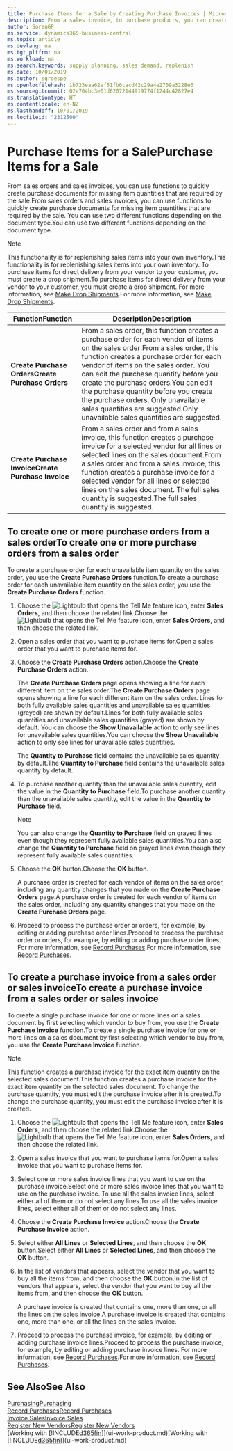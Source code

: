 ```yaml
---
title: Purchase Items for a Sale by Creating Purchase Invoices | Microsoft Docs
description: From a sales invoice, to purchase products, you can create a purchase invoice for a vendor or supplier.
author: SorenGP
ms.service: dynamics365-business-central
ms.topic: article
ms.devlang: na
ms.tgt_pltfrm: na
ms.workload: na
ms.search.keywords: supply planning, sales demand, replenish
ms.date: 10/01/2019
ms.author: sgroespe
ms.openlocfilehash: 1b723eaa62ef51fb6cacd42c29a4e2709a3228e6
ms.sourcegitcommit: 02e704bc3e01d62072144919774f1244c42827e4
ms.translationtype: HT
ms.contentlocale: en-NZ
ms.lasthandoff: 10/01/2019
ms.locfileid: "2312500"
---
```

# <a name="purchase-items-for-a-sale"></a><span data-ttu-id="a6286-103">Purchase Items for a Sale</span><span class="sxs-lookup"><span data-stu-id="a6286-103">Purchase Items for a Sale</span></span>
<span data-ttu-id="a6286-104">From sales orders and sales invoices, you can use functions to quickly create purchase documents for missing item quantities that are required by the sale.</span><span class="sxs-lookup"><span data-stu-id="a6286-104">From sales orders and sales invoices, you can use functions to quickly create purchase documents for missing item quantities that are required by the sale.</span></span> <span data-ttu-id="a6286-105">You can use two different functions depending on the document type.</span><span class="sxs-lookup"><span data-stu-id="a6286-105">You can use two different functions depending on the document type.</span></span>

> [!Note]
> <span data-ttu-id="a6286-106">This functionality is for replenishing sales items into your own inventory.</span><span class="sxs-lookup"><span data-stu-id="a6286-106">This functionality is for replenishing sales items into your own inventory.</span></span> <span data-ttu-id="a6286-107">To purchase items for direct delivery from your vendor to your customer, you must create a drop shipment.</span><span class="sxs-lookup"><span data-stu-id="a6286-107">To purchase items for direct delivery from your vendor to your customer, you must create a drop shipment.</span></span> <span data-ttu-id="a6286-108">For more information, see [Make Drop Shipments](sales-how-drop-shipment.md).</span><span class="sxs-lookup"><span data-stu-id="a6286-108">For more information, see [Make Drop Shipments](sales-how-drop-shipment.md).</span></span>   

|<span data-ttu-id="a6286-109">Function</span><span class="sxs-lookup"><span data-stu-id="a6286-109">Function</span></span>|<span data-ttu-id="a6286-110">Description</span><span class="sxs-lookup"><span data-stu-id="a6286-110">Description</span></span>|
|--------|-----------|
|<span data-ttu-id="a6286-111">**Create Purchase Orders**</span><span class="sxs-lookup"><span data-stu-id="a6286-111">**Create Purchase Orders**</span></span>|<span data-ttu-id="a6286-112">From a sales order, this function creates a purchase order for each vendor of items on the sales order.</span><span class="sxs-lookup"><span data-stu-id="a6286-112">From a sales order, this function creates a purchase order for each vendor of items on the sales order.</span></span> <span data-ttu-id="a6286-113">You can edit the purchase quantity before you create the purchase orders.</span><span class="sxs-lookup"><span data-stu-id="a6286-113">You can edit the purchase quantity before you create the purchase orders.</span></span> <span data-ttu-id="a6286-114">Only unavailable sales quantities are suggested.</span><span class="sxs-lookup"><span data-stu-id="a6286-114">Only unavailable sales quantities are suggested.</span></span>
|<span data-ttu-id="a6286-115">**Create Purchase Invoice**</span><span class="sxs-lookup"><span data-stu-id="a6286-115">**Create Purchase Invoice**</span></span>|<span data-ttu-id="a6286-116">From a sales order and from a sales invoice, this function creates a purchase invoice for a selected vendor for all lines or selected lines on the sales document.</span><span class="sxs-lookup"><span data-stu-id="a6286-116">From a sales order and from a sales invoice, this function creates a purchase invoice for a selected vendor for all lines or selected lines on the sales document.</span></span> <span data-ttu-id="a6286-117">The full sales quantity is suggested.</span><span class="sxs-lookup"><span data-stu-id="a6286-117">The full sales quantity is suggested.</span></span>|

## <a name="to-create-one-or-more-purchase-orders-from-a-sales-order"></a><span data-ttu-id="a6286-118">To create one or more purchase orders from a sales order</span><span class="sxs-lookup"><span data-stu-id="a6286-118">To create one or more purchase orders from a sales order</span></span>
<span data-ttu-id="a6286-119">To create a purchase order for each unavailable item quantity on the sales order, you use the **Create Purchase Orders** function.</span><span class="sxs-lookup"><span data-stu-id="a6286-119">To create a purchase order for each unavailable item quantity on the sales order, you use the **Create Purchase Orders** function.</span></span>

1. <span data-ttu-id="a6286-120">Choose the ![Lightbulb that opens the Tell Me feature](media/ui-search/search_small.png "Tell me what you want to do") icon, enter **Sales Orders**, and then choose the related link.</span><span class="sxs-lookup"><span data-stu-id="a6286-120">Choose the ![Lightbulb that opens the Tell Me feature](media/ui-search/search_small.png "Tell me what you want to do") icon, enter **Sales Orders**, and then choose the related link.</span></span>
2. <span data-ttu-id="a6286-121">Open a sales order that you want to purchase items for.</span><span class="sxs-lookup"><span data-stu-id="a6286-121">Open a sales order that you want to purchase items for.</span></span>
3. <span data-ttu-id="a6286-122">Choose the **Create Purchase Orders** action.</span><span class="sxs-lookup"><span data-stu-id="a6286-122">Choose the **Create Purchase Orders** action.</span></span>

    <span data-ttu-id="a6286-123">The **Create Purchase Orders** page opens showing a line for each different item on the sales order.</span><span class="sxs-lookup"><span data-stu-id="a6286-123">The **Create Purchase Orders** page opens showing a line for each different item on the sales order.</span></span> <span data-ttu-id="a6286-124">Lines for both fully available sales quantities and unavailable sales quantities (greyed) are shown by default.</span><span class="sxs-lookup"><span data-stu-id="a6286-124">Lines for both fully available sales quantities and unavailable sales quantities (grayed) are shown by default.</span></span> <span data-ttu-id="a6286-125">You can choose the **Show Unavailable** action to only see lines for unavailable sales quantities.</span><span class="sxs-lookup"><span data-stu-id="a6286-125">You can choose the **Show Unavailable** action to only see lines for unavailable sales quantities.</span></span>

    <span data-ttu-id="a6286-126">The **Quantity to Purchase** field contains the unavailable sales quantity by default.</span><span class="sxs-lookup"><span data-stu-id="a6286-126">The **Quantity to Purchase** field contains the unavailable sales quantity by default.</span></span>
4. <span data-ttu-id="a6286-127">To purchase another quantity than the unavailable sales quantity, edit the value in the **Quantity to Purchase** field.</span><span class="sxs-lookup"><span data-stu-id="a6286-127">To purchase another quantity than the unavailable sales quantity, edit the value in the **Quantity to Purchase** field.</span></span>

    > [!NOTE]  
    >   <span data-ttu-id="a6286-128">You can also change the **Quantity to Purchase** field on grayed lines even though they represent fully available sales quantities.</span><span class="sxs-lookup"><span data-stu-id="a6286-128">You can also change the **Quantity to Purchase** field on grayed lines even though they represent fully available sales quantities.</span></span>
5. <span data-ttu-id="a6286-129">Choose the **OK** button.</span><span class="sxs-lookup"><span data-stu-id="a6286-129">Choose the **OK** button.</span></span>

    <span data-ttu-id="a6286-130">A purchase order is created for each vendor of items on the sales order, including any quantity changes that you made on the **Create Purchase Orders** page.</span><span class="sxs-lookup"><span data-stu-id="a6286-130">A purchase order is created for each vendor of items on the sales order, including any quantity changes that you made on the **Create Purchase Orders** page.</span></span>
7. <span data-ttu-id="a6286-131">Proceed to process the purchase order or orders, for example, by editing or adding purchase order lines.</span><span class="sxs-lookup"><span data-stu-id="a6286-131">Proceed to process the purchase order or orders, for example, by editing or adding purchase order lines.</span></span> <span data-ttu-id="a6286-132">For more information, see [Record Purchases](purchasing-how-record-purchases.md).</span><span class="sxs-lookup"><span data-stu-id="a6286-132">For more information, see [Record Purchases](purchasing-how-record-purchases.md).</span></span>


## <a name="to-create-a-purchase-invoice-from-a-sales-order-or-sales-invoice"></a><span data-ttu-id="a6286-133">To create a purchase invoice from a sales order or sales invoice</span><span class="sxs-lookup"><span data-stu-id="a6286-133">To create a purchase invoice from a sales order or sales invoice</span></span>
<span data-ttu-id="a6286-134">To create a single purchase invoice for one or more lines on a sales document by first selecting which vendor to buy from, you use the **Create Purchase Invoice** function.</span><span class="sxs-lookup"><span data-stu-id="a6286-134">To create a single purchase invoice for one or more lines on a sales document by first selecting which vendor to buy from, you use the **Create Purchase Invoice** function.</span></span>

> [!NOTE]  
>   <span data-ttu-id="a6286-135">This function creates a purchase invoice for the exact item quantity on the selected sales document.</span><span class="sxs-lookup"><span data-stu-id="a6286-135">This function creates a purchase invoice for the exact item quantity on the selected sales document.</span></span> <span data-ttu-id="a6286-136">To change the purchase quantity, you must edit the purchase invoice after it is created.</span><span class="sxs-lookup"><span data-stu-id="a6286-136">To change the purchase quantity, you must edit the purchase invoice after it is created.</span></span>  

1. <span data-ttu-id="a6286-137">Choose the ![Lightbulb that opens the Tell Me feature](media/ui-search/search_small.png "Tell me what you want to do") icon, enter **Sales Orders**, and then choose the related link.</span><span class="sxs-lookup"><span data-stu-id="a6286-137">Choose the ![Lightbulb that opens the Tell Me feature](media/ui-search/search_small.png "Tell me what you want to do") icon, enter **Sales Orders**, and then choose the related link.</span></span>
2. <span data-ttu-id="a6286-138">Open a sales invoice that you want to purchase items for.</span><span class="sxs-lookup"><span data-stu-id="a6286-138">Open a sales invoice that you want to purchase items for.</span></span>
3. <span data-ttu-id="a6286-139">Select one or more sales invoice lines that you want to use on the purchase invoice.</span><span class="sxs-lookup"><span data-stu-id="a6286-139">Select one or more sales invoice lines that you want to use on the purchase invoice.</span></span> <span data-ttu-id="a6286-140">To use all the sales invoice lines, select either all of them or do not select any lines.</span><span class="sxs-lookup"><span data-stu-id="a6286-140">To use all the sales invoice lines, select either all of them or do not select any lines.</span></span>
4. <span data-ttu-id="a6286-141">Choose the **Create Purchase Invoice** action.</span><span class="sxs-lookup"><span data-stu-id="a6286-141">Choose the **Create Purchase Invoice** action.</span></span>
5. <span data-ttu-id="a6286-142">Select either **All Lines** or **Selected Lines**, and then choose the **OK** button.</span><span class="sxs-lookup"><span data-stu-id="a6286-142">Select either **All Lines** or **Selected Lines**, and then choose the **OK** button.</span></span>  
6. <span data-ttu-id="a6286-143">In the list of vendors that appears, select the vendor that you want to buy all the items from, and then choose the **OK** button.</span><span class="sxs-lookup"><span data-stu-id="a6286-143">In the list of vendors that appears, select the vendor that you want to buy all the items from, and then choose the **OK** button.</span></span>

    <span data-ttu-id="a6286-144">A purchase invoice is created that contains one, more than one, or all the lines on the sales invoice.</span><span class="sxs-lookup"><span data-stu-id="a6286-144">A purchase invoice is created that contains one, more than one, or all the lines on the sales invoice.</span></span>
7. <span data-ttu-id="a6286-145">Proceed to process the purchase invoice, for example, by editing or adding purchase invoice lines.</span><span class="sxs-lookup"><span data-stu-id="a6286-145">Proceed to process the purchase invoice, for example, by editing or adding purchase invoice lines.</span></span> <span data-ttu-id="a6286-146">For more information, see [Record Purchases](purchasing-how-record-purchases.md).</span><span class="sxs-lookup"><span data-stu-id="a6286-146">For more information, see [Record Purchases](purchasing-how-record-purchases.md).</span></span>

## <a name="see-also"></a><span data-ttu-id="a6286-147">See Also</span><span class="sxs-lookup"><span data-stu-id="a6286-147">See Also</span></span>
[<span data-ttu-id="a6286-148">Purchasing</span><span class="sxs-lookup"><span data-stu-id="a6286-148">Purchasing</span></span>](purchasing-manage-purchasing.md)  
[<span data-ttu-id="a6286-149">Record Purchases</span><span class="sxs-lookup"><span data-stu-id="a6286-149">Record Purchases</span></span>](purchasing-how-record-purchases.md)  
[<span data-ttu-id="a6286-150">Invoice Sales</span><span class="sxs-lookup"><span data-stu-id="a6286-150">Invoice Sales</span></span>](sales-how-invoice-sales.md)  
[<span data-ttu-id="a6286-151">Register New Vendors</span><span class="sxs-lookup"><span data-stu-id="a6286-151">Register New Vendors</span></span>](purchasing-how-register-new-vendors.md)  
<span data-ttu-id="a6286-152">[Working with [!INCLUDE[d365fin](includes/d365fin_md.md)]](ui-work-product.md)</span><span class="sxs-lookup"><span data-stu-id="a6286-152">[Working with [!INCLUDE[d365fin](includes/d365fin_md.md)]](ui-work-product.md)</span></span>
